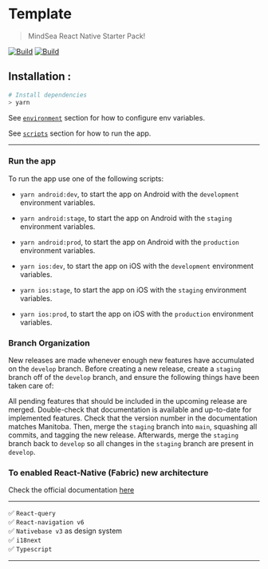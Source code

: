 # Template
> MindSea React Native Starter Pack!

[![Build](https://img.shields.io/badge/iOS%20Tested-success-brightgreen.svg)](https://github.com/MindSea/ManitobaRN)
[![Build](https://img.shields.io/badge/Android%20Tested-success-brightgreen.svg)](https://github.com/MindSea/ManitobaRN)

## Installation :

```bash
# Install dependencies
> yarn

```

See [`environment`](#environment-setup-:globe_with_meridians:) section for how to configure env variables.

See [`scripts`](#scripts-:wrench:) section for how to run the app.

---

### Run the app

To run the app use one of the following scripts:

- `yarn android:dev`, to start the app on Android with the `development` environment variables.
- `yarn android:stage`, to start the app on Android with the `staging` environment variables.
- `yarn android:prod`, to start the app on Android with the `production` environment variables.

- `yarn ios:dev`, to start the app on iOS with the `development` environment variables.
- `yarn ios:stage`, to start the app on iOS with the `staging` environment variables.
- `yarn ios:prod`, to start the app on iOS with the `production` environment variables.

### Branch Organization
New releases are made whenever enough new features have accumulated on the `develop` branch. Before creating a new release, create a `staging` branch off of the `develop` branch, and ensure the following things have been taken care of:

All pending features that should be included in the upcoming release are merged.
Double-check that documentation is available and up-to-date for implemented features.
Check that the version number in the documentation matches Manitoba.
Then, merge the `staging` branch into `main`, squashing all commits, and tagging the new release. Afterwards, merge the `staging` branch back to `develop` so all changes in the `staging` branch are present in `develop`.


### To enabled React-Native (Fabric) new architecture

Check the official documentation [here](https://reactnative.dev/docs/new-architecture-intro)

---
✅ `React-query`<br/>
✅ `React-navigation v6`<br/>
✅ `Nativebase v3` as design system<br />
✅ `i18next`<br/>
✅ `Typescript`<br />

---
